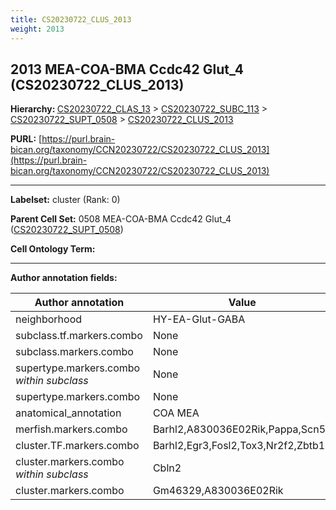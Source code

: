 ```yaml
---
title: CS20230722_CLUS_2013
weight: 2013
---
```

## 2013 MEA-COA-BMA Ccdc42 Glut_4 (CS20230722_CLUS_2013)
<b>Hierarchy: </b>
[CS20230722_CLAS_13](../CS20230722_CLAS_13) >
[CS20230722_SUBC_113](../CS20230722_SUBC_113) >
[CS20230722_SUPT_0508](../CS20230722_SUPT_0508) >
[CS20230722_CLUS_2013](../CS20230722_CLUS_2013)

**PURL:** [https://purl.brain-bican.org/taxonomy/CCN20230722/CS20230722_CLUS_2013](https://purl.brain-bican.org/taxonomy/CCN20230722/CS20230722_CLUS_2013)

---


**Labelset:** cluster (Rank: 0)

**Parent Cell Set:** 0508 MEA-COA-BMA Ccdc42 Glut_4 ([CS20230722_SUPT_0508](../CS20230722_SUPT_0508))



**Cell Ontology Term:** 

[MARKER GENES.]: #


---

[TRANSFERRED ANNOTATIONS.]: #


[AUTHOR ANNOTATION FIELDS.]: #


**Author annotation fields:**

| Author annotation | Value |
|-------------------|-------|
|neighborhood|HY-EA-Glut-GABA|
|subclass.tf.markers.combo|None|
|subclass.markers.combo|None|
|supertype.markers.combo _within subclass_|None|
|supertype.markers.combo|None|
|anatomical_annotation|COA MEA|
|merfish.markers.combo|Barhl2,A830036E02Rik,Pappa,Scn5a|
|cluster.TF.markers.combo|Barhl2,Egr3,Fosl2,Tox3,Nr2f2,Zbtb16|
|cluster.markers.combo _within subclass_|Cbln2|
|cluster.markers.combo|Gm46329,A830036E02Rik|
